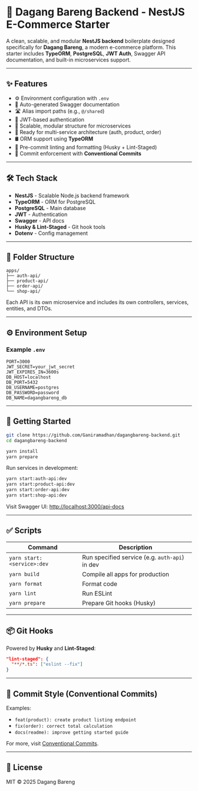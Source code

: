 # 🛒 Dagang Bareng Backend - NestJS E-Commerce Starter

A clean, scalable, and modular **NestJS backend** boilerplate designed specifically for **Dagang Bareng**, a modern e-commerce platform. This starter includes **TypeORM**, **PostgreSQL**, **JWT Auth**, Swagger API documentation, and built-in microservices support.

---

## ✨ Features

- ⚙️ Environment configuration with `.env`
- 📄 Auto-generated Swagger documentation
- 🛣️ Alias import paths (e.g., `@/shared`)
- 🔐 JWT-based authentication
- 🧱 Scalable, modular structure for microservices
- 🧩 Ready for multi-service architecture (auth, product, order)
- 🛢️ ORM support using **TypeORM**
- 🧹 Pre-commit linting and formatting (Husky + Lint-Staged)
- 📝 Commit enforcement with **Conventional Commits**

---

## 🛠 Tech Stack

- **NestJS** - Scalable Node.js backend framework
- **TypeORM** - ORM for PostgreSQL
- **PostgreSQL** - Main database
- **JWT** - Authentication
- **Swagger** - API docs
- **Husky & Lint-Staged** - Git hook tools
- **Dotenv** - Config management

---

## 📁 Folder Structure

```
apps/
├── auth-api/
├── product-api/
├── order-api/
└── shop-api/
```

Each API is its own microservice and includes its own controllers, services, entities, and DTOs.

---

## ⚙️ Environment Setup

### Example `.env`

```env
PORT=3000
JWT_SECRET=your_jwt_secret
JWT_EXPIRES_IN=3600s
DB_HOST=localhost
DB_PORT=5432
DB_USERNAME=postgres
DB_PASSWORD=password
DB_NAME=dagangbareng_db
```

---

## 🚀 Getting Started

```bash
git clone https://github.com/Ganiramadhan/dagangbareng-backend.git
cd dagangbareng-backend

yarn install
yarn prepare
```

Run services in development:

```bash
yarn start:auth-api:dev
yarn start:product-api:dev
yarn start:order-api:dev
yarn start:shop-api:dev
```

Visit Swagger UI: [http://localhost:3000/api-docs](http://localhost:3000/api-docs)

---

## ✅ Scripts

| Command                      | Description                        |
|------------------------------|------------------------------------|
| `yarn start:<service>:dev`   | Run specified service (e.g. `auth-api`) in dev |
| `yarn build`                 | Compile all apps for production    |
| `yarn format`                | Format code                        |
| `yarn lint`                  | Run ESLint                         |
| `yarn prepare`               | Prepare Git hooks (Husky)          |

---

## 📦 Git Hooks

Powered by **Husky** and **Lint-Staged**:

```json
"lint-staged": {
  "**/*.ts": ["eslint --fix"]
}
```

---

## 📝 Commit Style (Conventional Commits)

Examples:

- `feat(product): create product listing endpoint`
- `fix(order): correct total calculation`
- `docs(readme): improve getting started guide`

For more, visit [Conventional Commits](https://www.conventionalcommits.org/).

---

## 📄 License

MIT © 2025 Dagang Bareng
